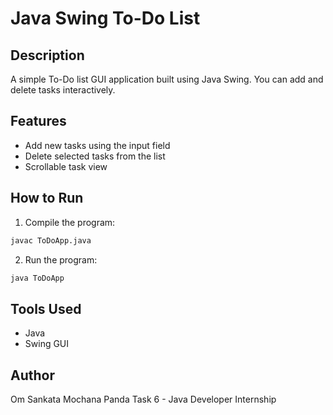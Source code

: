 # Java Swing To-Do List

## Description

A simple To-Do list GUI application built using Java Swing. You can add and delete tasks interactively.

## Features

- Add new tasks using the input field
- Delete selected tasks from the list
- Scrollable task view

## How to Run

1. Compile the program:

```bash
javac ToDoApp.java
```

2. Run the program:

```bash
java ToDoApp
```

## Tools Used

- Java
- Swing GUI

## Author

Om Sankata Mochana Panda
Task 6 - Java Developer Internship
